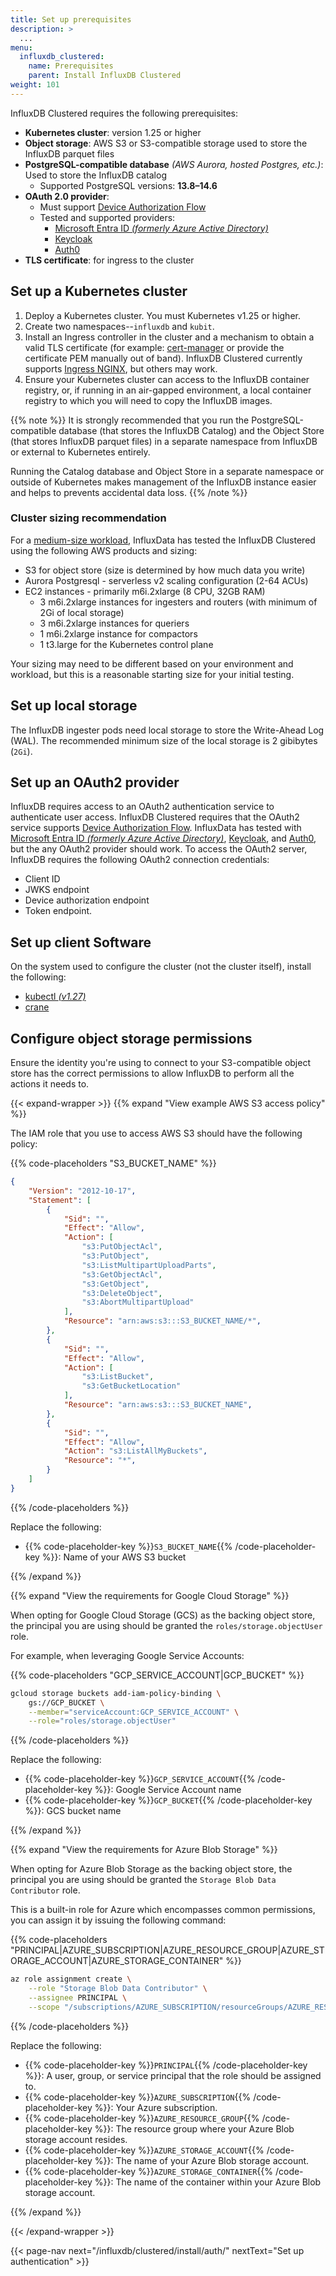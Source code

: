 ```yaml
---
title: Set up prerequisites
description: >
  ...
menu:
  influxdb_clustered:
    name: Prerequisites
    parent: Install InfluxDB Clustered
weight: 101
---
```


InfluxDB Clustered requires the following prerequisites:

- **Kubernetes cluster**: version 1.25 or higher
- **Object storage**: AWS S3 or S3-compatible storage used to store the InfluxDB parquet files
- **PostgreSQL-compatible database** _(AWS Aurora, hosted Postgres, etc.)_:
  Used to store the InfluxDB catalog
  - Supported PostgreSQL versions: **13.8–14.6**
- **OAuth 2.0 provider**:
  - Must support [Device Authorization Flow](https://auth0.com/docs/get-started/authentication-and-authorization-flow/device-authorization-flow)
  - Tested and supported providers:
    - [Microsoft Entra ID _(formerly Azure Active Directory)_](https://www.microsoft.com/en-us/security/business/microsoft-entra)
    - [Keycloak](https://www.keycloak.org/)
    - [Auth0](https://auth0.com/)
- **TLS certificate**: for ingress to the cluster

## Set up a Kubernetes cluster

1.  Deploy a Kubernetes cluster. You must Kubernetes v1.25 or higher.
2.  Create two namespaces--`influxdb` and `kubit`.
3.  Install an Ingress controller in the cluster and a mechanism to obtain a
    valid TLS certificate (for example: [cert-manager](https://cert-manager.io/)
    or provide the certificate PEM manually out of band). InfluxDB Clustered
    currently supports [Ingress NGINX](https://github.com/kubernetes/ingress-nginx),
    but others may work.
4.  Ensure your Kubernetes cluster can access to the InfluxDB container registry,
    or, if running in an air-gapped environment, a local container registry to
    which you will need to copy the InfluxDB images.

{{% note %}}
It is strongly recommended that you run the PostgreSQL-compatible database
(that stores the InfluxDB Catalog) and the Object Store (that stores InfluxDB parquet files)
in a separate namespace from InfluxDB or external to Kubernetes entirely.

Running the Catalog database and Object Store in a separate namespace or outside
of Kubernetes makes management of the InfluxDB instance easier and helps to
prevents accidental data loss.
{{% /note %}}

### Cluster sizing recommendation

For a [medium-size workload](https://www.influxdata.com/resources/influxdb-3-0-vs-oss/),
InfluxData has tested the InfluxDB Clustered using the following AWS products
and sizing:

- S3 for object store (size is determined by how much data you write)
- Aurora Postgresql - serverless v2 scaling configuration (2-64 ACUs)
- EC2 instances - primarily m6i.2xlarge (8 CPU, 32GB RAM)
  - 3 m6i.2xlarge instances for ingesters and routers (with minimum of 2Gi of local storage)
  - 3 m6i.2xlarge instances for queriers
  - 1 m6i.2xlarge instance for compactors
  - 1 t3.large for the Kubernetes control plane

Your sizing may need to be different based on your environment and workload,
but this is a reasonable starting size for your initial testing.

## Set up local storage

The InfluxDB ingester pods need local storage to store the Write-Ahead Log (WAL).
The recommended minimum size of the local storage is 2 gibibytes (`2Gi`).

## Set up an OAuth2 provider

InfluxDB requires access to an OAuth2 authentication service to authenticate user access.
InfluxDB Clustered requires that the OAuth2 service supports
[Device Authorization Flow](https://auth0.com/docs/get-started/authentication-and-authorization-flow/device-authorization-flow).
InfluxData has tested with [Microsoft Entra ID _(formerly Azure Active Directory)_](https://www.microsoft.com/en-us/security/business/microsoft-entra), [Keycloak](https://www.keycloak.org/), and
[Auth0](https://auth0.com/), but the any OAuth2 provider should work.
To access the OAuth2 server, InfluxDB requires the following OAuth2 connection credentials:

  - Client ID
  - JWKS endpoint
  - Device authorization endpoint
  - Token endpoint.

## Set up client Software

On the system used to configure the cluster (not the cluster itself), install
the following:

- [kubectl _(v1.27)_](https://kubernetes.io/docs/reference/kubectl/kubectl/)
- [crane](https://github.com/google/go-containerregistry/blob/main/cmd/crane/README.md)

## Configure object storage permissions

Ensure the identity you're using to connect to your S3-compatible object store has the correct
permissions to allow InfluxDB to perform all the actions it needs to.

{{< expand-wrapper >}}
{{% expand "View example AWS S3 access policy" %}}

The IAM role that you use to access AWS S3 should have the following policy:

{{% code-placeholders "S3_BUCKET_NAME" %}}
```json
{
    "Version": "2012-10-17",
    "Statement": [
        {
            "Sid": "",
            "Effect": "Allow",
            "Action": [
                "s3:PutObjectAcl",
                "s3:PutObject",
                "s3:ListMultipartUploadParts",
                "s3:GetObjectAcl",
                "s3:GetObject",
                "s3:DeleteObject",
                "s3:AbortMultipartUpload"
            ],
            "Resource": "arn:aws:s3:::S3_BUCKET_NAME/*",
        },
        {
            "Sid": "",
            "Effect": "Allow",
            "Action": [
                "s3:ListBucket",
                "s3:GetBucketLocation"
            ],
            "Resource": "arn:aws:s3:::S3_BUCKET_NAME",
        },
        {
            "Sid": "",
            "Effect": "Allow",
            "Action": "s3:ListAllMyBuckets",
            "Resource": "*",
        }
    ]
}
```
{{% /code-placeholders %}}

Replace the following:

- {{% code-placeholder-key %}}`S3_BUCKET_NAME`{{% /code-placeholder-key %}}: Name of your AWS S3 bucket

{{% /expand %}}

{{% expand "View the requirements for Google Cloud Storage" %}}

When opting for Google Cloud Storage (GCS) as the backing object store, the principal you are using should be granted the `roles/storage.objectUser` role.

For example, when leveraging Google Service Accounts:

{{% code-placeholders "GCP_SERVICE_ACCOUNT|GCP_BUCKET" %}}
```bash
gcloud storage buckets add-iam-policy-binding \
    gs://GCP_BUCKET \
    --member="serviceAccount:GCP_SERVICE_ACCOUNT" \
    --role="roles/storage.objectUser"
```
{{% /code-placeholders %}}

Replace the following:

- {{% code-placeholder-key %}}`GCP_SERVICE_ACCOUNT`{{% /code-placeholder-key %}}: Google Service Account name
- {{% code-placeholder-key %}}`GCP_BUCKET`{{% /code-placeholder-key %}}: GCS bucket name

{{% /expand %}}

{{% expand "View the requirements for Azure Blob Storage" %}}

When opting for Azure Blob Storage as the backing object store, the principal you are using should be granted the `Storage Blob Data Contributor` role.

This is a built-in role for Azure which encompasses common permissions, you can assign it by issuing the following command:

{{% code-placeholders "PRINCIPAL|AZURE_SUBSCRIPTION|AZURE_RESOURCE_GROUP|AZURE_STORAGE_ACCOUNT|AZURE_STORAGE_CONTAINER" %}}
```bash
az role assignment create \
    --role "Storage Blob Data Contributor" \
    --assignee PRINCIPAL \
    --scope "/subscriptions/AZURE_SUBSCRIPTION/resourceGroups/AZURE_RESOURCE_GROUP/providers/Microsoft.Storage/storageAccounts/AZURE_STORAGE_ACCOUNT/blobServices/default/containers/AZURE_STORAGE_CONTAINER"
```
{{% /code-placeholders %}}

Replace the following:

- {{% code-placeholder-key %}}`PRINCIPAL`{{% /code-placeholder-key %}}: A user, group, or service principal that the role should be assigned to.
- {{% code-placeholder-key %}}`AZURE_SUBSCRIPTION`{{% /code-placeholder-key %}}: Your Azure subscription.
- {{% code-placeholder-key %}}`AZURE_RESOURCE_GROUP`{{% /code-placeholder-key %}}: The resource group where your Azure Blob storage account resides.
- {{% code-placeholder-key %}}`AZURE_STORAGE_ACCOUNT`{{% /code-placeholder-key %}}: The name of your Azure Blob storage account.
- {{% code-placeholder-key %}}`AZURE_STORAGE_CONTAINER`{{% /code-placeholder-key %}}: The name of the container within your Azure Blob storage account.

{{% /expand %}}

{{< /expand-wrapper >}}

{{< page-nav next="/influxdb/clustered/install/auth/" nextText="Set up authentication" >}}
